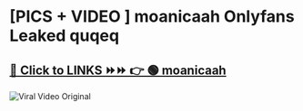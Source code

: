 
 # [PICS + VIDEO ] moanicaah Onlyfans Leaked quqeq

## <h2><a href="https://clipsfans.com/moanicaah&ref=git">🔗 Click to LINKS ⏩⏩ 👉 🟢 moanicaah </a></h2>

<a href="https://clipsfans.com/moanicaah&ref=git" rel="nofollow" data-target="animated-image.originalLink"><img src="https://i.ibb.co.com/xMMVF88/686577567.gif" alt="Viral Video Original" style="max-width: 100%; display: inline-block;" data-target="animated-image.originalImage"></a>

